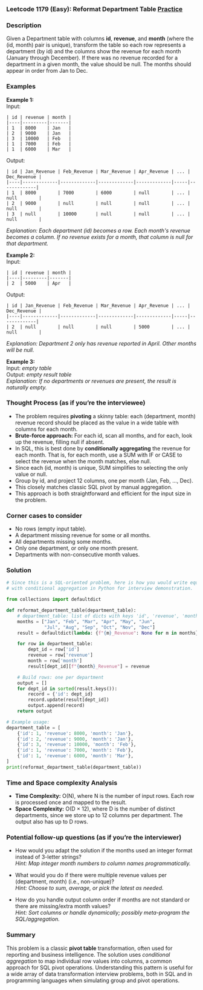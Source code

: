 ### Leetcode 1179 (Easy): Reformat Department Table [Practice](https://leetcode.com/problems/reformat-department-table)

### Description  
Given a Department table with columns **id**, **revenue**, and **month** (where the (id, month) pair is unique), transform the table so each row represents a department (by id) and the columns show the revenue for each month (January through December). If there was no revenue recorded for a department in a given month, the value should be null. The months should appear in order from Jan to Dec.

### Examples  

**Example 1:**  
Input:  
```
| id | revenue | month |
|----|---------|-------|
| 1  | 8000    | Jan   |
| 2  | 9000    | Jan   |
| 3  | 10000   | Feb   |
| 1  | 7000    | Feb   |
| 1  | 6000    | Mar   |
```
Output:  
```
| id | Jan_Revenue | Feb_Revenue | Mar_Revenue | Apr_Revenue | ... | Dec_Revenue |
|----|-------------|-------------|-------------|-------------|-----|-------------|
| 1  | 8000        | 7000        | 6000        | null        | ... | null        |
| 2  | 9000        | null        | null        | null        | ... | null        |
| 3  | null        | 10000       | null        | null        | ... | null        |
```
*Explanation: Each department (id) becomes a row. Each month's revenue becomes a column. If no revenue exists for a month, that column is null for that department.*

**Example 2:**  
Input:  
```
| id | revenue | month |
|----|---------|-------|
| 2  | 5000    | Apr   |
```
Output:  
```
| id | Jan_Revenue | Feb_Revenue | Mar_Revenue | Apr_Revenue | ... | Dec_Revenue |
|----|-------------|-------------|-------------|-------------|-----|-------------|
| 2  | null        | null        | null        | 5000        | ... | null        |
```
*Explanation: Department 2 only has revenue reported in April. Other months will be null.*

**Example 3:**  
Input: *empty table*  
Output: *empty result table*  
*Explanation: If no departments or revenues are present, the result is naturally empty.*

### Thought Process (as if you’re the interviewee)  
- The problem requires **pivoting** a skinny table: each (department, month) revenue record should be placed as the value in a wide table with columns for each month.
- **Brute-force approach:** For each id, scan all months, and for each, look up the revenue, filling null if absent.
- In SQL, this is best done by **conditionally aggregating** the revenue for each month. That is, for each month, use a SUM with IF or CASE to select the revenue when the month matches, else null.
- Since each (id, month) is unique, SUM simplifies to selecting the only value or null.
- Group by id, and project 12 columns, one per month (Jan, Feb, ..., Dec).
- This closely matches classic SQL pivot by manual aggregation.
- This approach is both straightforward and efficient for the input size in the problem.

### Corner cases to consider  
- No rows (empty input table).
- A department missing revenue for some or all months.
- All departments missing some months.
- Only one department, or only one month present.
- Departments with non-consecutive month values.

### Solution

```python
# Since this is a SQL-oriented problem, here is how you would write equivalent logic
# with conditional aggregation in Python for interview demonstration.

from collections import defaultdict

def reformat_department_table(department_table):
    # department_table: list of dicts with keys 'id', 'revenue', 'month'
    months = ["Jan", "Feb", "Mar", "Apr", "May", "Jun", 
              "Jul", "Aug", "Sep", "Oct", "Nov", "Dec"]
    result = defaultdict(lambda: {f"{m}_Revenue": None for m in months})

    for row in department_table:
        dept_id = row['id']
        revenue = row['revenue']
        month = row['month']
        result[dept_id][f"{month}_Revenue"] = revenue

    # Build rows: one per department
    output = []
    for dept_id in sorted(result.keys()):
        record = {'id': dept_id}
        record.update(result[dept_id])
        output.append(record)
    return output

# Example usage:
department_table = [
    {'id': 1, 'revenue': 8000, 'month': 'Jan'},
    {'id': 2, 'revenue': 9000, 'month': 'Jan'},
    {'id': 3, 'revenue': 10000, 'month': 'Feb'},
    {'id': 1, 'revenue': 7000, 'month': 'Feb'},
    {'id': 1, 'revenue': 6000, 'month': 'Mar'},
]
print(reformat_department_table(department_table))
```

### Time and Space complexity Analysis  

- **Time Complexity:** O(N), where N is the number of input rows. Each row is processed once and mapped to the result.
- **Space Complexity:** O(D × 12), where D is the number of distinct departments, since we store up to 12 columns per department. The output also has up to D rows.

### Potential follow-up questions (as if you’re the interviewer)  

- How would you adapt the solution if the months used an integer format instead of 3-letter strings?  
  *Hint: Map integer month numbers to column names programmatically.*

- What would you do if there were multiple revenue values per (department, month) (i.e., non-unique)?  
  *Hint: Choose to sum, average, or pick the latest as needed.*

- How do you handle output column order if months are not standard or there are missing/extra month values?  
  *Hint: Sort columns or handle dynamically; possibly meta-program the SQL/aggregation.*

### Summary
This problem is a classic **pivot table** transformation, often used for reporting and business intelligence. The solution uses *conditional aggregation* to map individual row values into columns, a common approach for SQL pivot operations. Understanding this pattern is useful for a wide array of data transformation interview problems, both in SQL and in programming languages when simulating group and pivot operations.